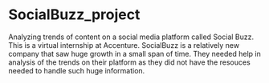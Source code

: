 # SocialBuzz_project
Analyzing trends of content on a social media platform called Social Buzz. This is a virtual internship at Accenture. SocialBuzz is a relatively new company that saw huge growth in a small span of time. They needed help in analysis of the trends on their platform as they did not have the resouces needed to handle such huge information. 
